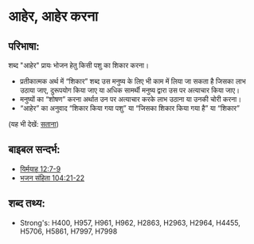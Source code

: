 # आहेर, आहेर करना #

## परिभाषा: ##

शब्द "आहेर" प्रायः भोजन हेतु किसी पशु का शिकार करना।

* प्रतीकात्मक अर्थ में “शिकार” शब्द उस मनुष्य के लिए भी काम में लिया जा सकता है जिसका लाभ उठाया जाए, दुरूपयोग किया जाए या अधिक सामर्थी मनुष्य द्वारा उस पर अत्याचार किया जाए।
* मनुष्यों का “शोषण” करना अर्थात उन पर अत्याचार करके लाभ उठाना या उनकी चोरी करना।
* “आहेर” का अनुवाद “शिकार किया गया पशु” या “जिसका शिकार किया गया है” या “शिकार”

(यह भी देखें: [सताना](../other/oppress.md))

## बाइबल सन्दर्भ: ##

* [यिर्मयाह 12:7-9](rc://en/tn/help/jer/12/07)
* [भजन संहिता 104:21-22](rc://en/tn/help/psa/104/021)

## शब्द तथ्य: ##

* Strong's: H400, H957, H961, H962, H2863, H2963, H2964, H4455, H5706, H5861, H7997, H7998
